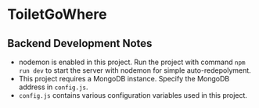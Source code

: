 # ToiletGoWhere

## Backend Development Notes
- nodemon is enabled in this project. Run the project with command `npm run dev` to start the server with nodemon for simple auto-redepolyment.
- This project requires a MongoDB instance. Specify the MongoDB address in `config.js`.
- `config.js` contains various configuration variables used in this project.